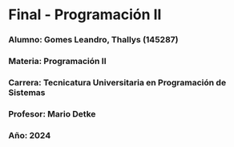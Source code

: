 # Final - Programación II

### Alumno: Gomes Leandro, Thallys (145287) 
### Materia: Programación II
### Carrera: Tecnicatura Universitaria en Programación de Sistemas 
### Profesor: Mario Detke
### Año: 2024
